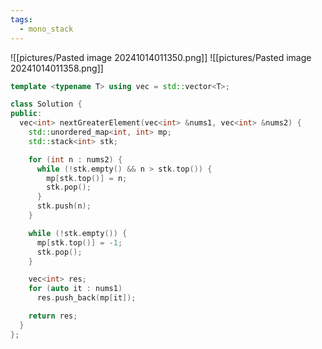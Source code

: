 ```yaml
---
tags:
  - mono_stack
---
```

![[pictures/Pasted image 20241014011350.png]]
![[pictures/Pasted image 20241014011358.png]]



```c++
template <typename T> using vec = std::vector<T>;

class Solution {
public:
  vec<int> nextGreaterElement(vec<int> &nums1, vec<int> &nums2) {
    std::unordered_map<int, int> mp;
    std::stack<int> stk;

    for (int n : nums2) {
      while (!stk.empty() && n > stk.top()) {
        mp[stk.top()] = n;
        stk.pop();
      }
      stk.push(n);
    }

    while (!stk.empty()) {
      mp[stk.top()] = -1;
      stk.pop();
    }

    vec<int> res;
    for (auto it : nums1)
      res.push_back(mp[it]);

    return res;
  }
};
```
